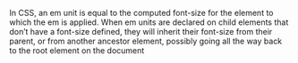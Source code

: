 In CSS, an em unit is equal to the computed font-size for the element to which the em is applied. When em units are declared on child elements that don’t have a font-size defined, they will inherit their font-size from their parent, or from another ancestor element, possibly going all the way back to the root element on the document
